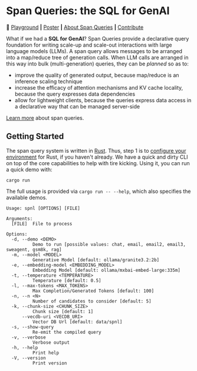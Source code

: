 # Span Queries: the SQL for GenAI

:rocket: [Playground](https://pages.github.ibm.com/cloud-computer/spnl/?qv=false) **|** [Poster](./docs/poster-20250529.pdf) **|** [About Span Queries](./docs/about.md) **|** [Contribute](./docs/dev.md)

What if we had a **SQL for GenAI**? Span Queries provide a declarative
query foundation for writing scale-up and scale-out interactions with
large language models (LLMs).  A span query allows messages to be
arranged into a map/reduce tree of generation calls. When LLM calls
are arranged in this way into bulk (multi-generation) queries, they
can be *planned* so as to:

- improve the quality of generated output, because map/reduce is an inference scaling technique
- increase the efficacy of attention mechanisms and KV cache locality, because the query expresses data dependencies
- allow for lightweight clients, because the queries express data access in a declarative way that can be managed server-side

[Learn more](./docs/about.md) about span queries.

## Getting Started

The span query system is written in
[Rust](https://www.rust-lang.org/). Thus, step 1 is to [configure your
environment](./https://www.rust-lang.org/tools/install) for Rust, if
you haven't already. We have a quick and dirty CLI on top of the core
capabilities to help with tire kicking. Using it, you can run a quick
demo with:

```shell
cargo run
```

The full usage is provided via `cargo run -- --help`, which also
specifies the available demos.

```
Usage: spnl [OPTIONS] [FILE]

Arguments:
  [FILE]  File to process

Options:
  -d, --demo <DEMO>
          Demo to run [possible values: chat, email, email2, email3, sweagent, gsm8k, rag]
  -m, --model <MODEL>
          Generative Model [default: ollama/granite3.2:2b]
  -e, --embedding-model <EMBEDDING_MODEL>
          Embedding Model [default: ollama/mxbai-embed-large:335m]
  -t, --temperature <TEMPERATURE>
          Temperature [default: 0.5]
  -l, --max-tokens <MAX_TOKENS>
          Max Completion/Generated Tokens [default: 100]
  -n, --n <N>
          Number of candidates to consider [default: 5]
  -k, --chunk-size <CHUNK_SIZE>
          Chunk size [default: 1]
      --vecdb-uri <VECDB_URI>
          Vector DB Url [default: data/spnl]
  -s, --show-query
          Re-emit the compiled query
  -v, --verbose
          Verbose output
  -h, --help
          Print help
  -V, --version
          Print version
```
